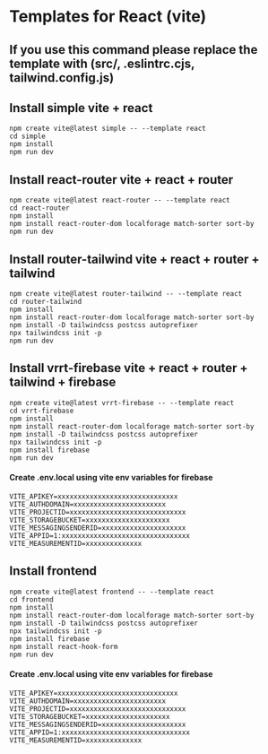 # Templates for React (vite)

## If you use this command please replace the template with (src/, .eslintrc.cjs, tailwind.config.js)

## Install simple vite + react

```
npm create vite@latest simple -- --template react
cd simple
npm install
npm run dev
```

## Install react-router vite + react + router

```
npm create vite@latest react-router -- --template react
cd react-router
npm install
npm install react-router-dom localforage match-sorter sort-by
npm run dev
```

## Install router-tailwind vite + react + router + tailwind

```
npm create vite@latest router-tailwind -- --template react
cd router-tailwind
npm install
npm install react-router-dom localforage match-sorter sort-by
npm install -D tailwindcss postcss autoprefixer
npx tailwindcss init -p
npm run dev
```

## Install vrrt-firebase vite + react + router + tailwind + firebase

```
npm create vite@latest vrrt-firebase -- --template react
cd vrrt-firebase
npm install
npm install react-router-dom localforage match-sorter sort-by
npm install -D tailwindcss postcss autoprefixer
npx tailwindcss init -p
npm install firebase
npm run dev
```

#### Create **.env.local** using vite env variables for firebase

```
VITE_APIKEY=xxxxxxxxxxxxxxxxxxxxxxxxxxxxxx
VITE_AUTHDOMAIN=xxxxxxxxxxxxxxxxxxxxxxx
VITE_PROJECTID=xxxxxxxxxxxxxxxxxxxxxxxxxxxxx
VITE_STORAGEBUCKET=xxxxxxxxxxxxxxxxxxxxx
VITE_MESSAGINGSENDERID=xxxxxxxxxxxxxxxxxxxxx
VITE_APPID=1:xxxxxxxxxxxxxxxxxxxxxxxxxxxxxxxx
VITE_MEASUREMENTID=xxxxxxxxxxxxxx
```

## Install frontend

```
npm create vite@latest frontend -- --template react
cd frontend
npm install
npm install react-router-dom localforage match-sorter sort-by
npm install -D tailwindcss postcss autoprefixer
npx tailwindcss init -p
npm install firebase
npm install react-hook-form
npm run dev
```

#### Create **.env.local** using vite env variables for firebase

```
VITE_APIKEY=xxxxxxxxxxxxxxxxxxxxxxxxxxxxxx
VITE_AUTHDOMAIN=xxxxxxxxxxxxxxxxxxxxxxx
VITE_PROJECTID=xxxxxxxxxxxxxxxxxxxxxxxxxxxxx
VITE_STORAGEBUCKET=xxxxxxxxxxxxxxxxxxxxx
VITE_MESSAGINGSENDERID=xxxxxxxxxxxxxxxxxxxxx
VITE_APPID=1:xxxxxxxxxxxxxxxxxxxxxxxxxxxxxxxx
VITE_MEASUREMENTID=xxxxxxxxxxxxxx
```
